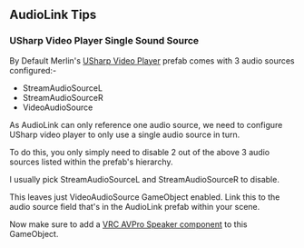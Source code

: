 ## AudioLink Tips
### USharp Video Player Single Sound Source
By Default Merlin's [USharp Video Player](https://github.com/MerlinVR/USharpVideo) prefab comes with 3 audio sources configured:-
- StreamAudioSourceL
- StreamAudioSourceR
- VideoAudioSource

As AudioLink can only reference one audio source, we need to configure USharp video player to only use a single audio source in turn.

To do this, you only simply need to disable 2 out of the above 3 audio sources listed within the prefab's hierarchy.

I usually pick StreamAudioSourceL and StreamAudioSourceR to disable.


This leaves just VideoAudioSource GameObject enabled. Link this to the audio source field that's in the AudioLink prefab within your scene.

Now make sure to add a [VRC AVPro Speaker component](https://docs.vrchat.com/docs/video-players#choosing-avpro-or-unity-video-player:~:text=AVPro%20speaker%20component) to this GameObject.

